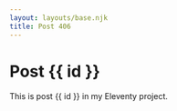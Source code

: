 ```yaml
---
layout: layouts/base.njk
title: Post 406
---
```


# Post {{ id }}

This is post {{ id }} in my Eleventy project.
